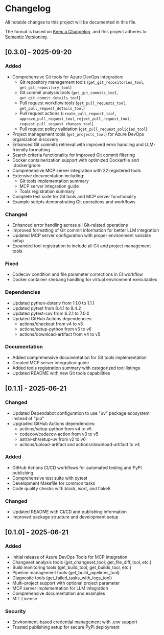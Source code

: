# Changelog

All notable changes to this project will be documented in this file.

The format is based on [Keep a Changelog](https://keepachangelog.com/en/1.0.0/),
and this project adheres to [Semantic Versioning](https://semver.org/spec/v2.0.0.html).

## [0.3.0] - 2025-09-20

### Added
- Comprehensive Git tools for Azure DevOps integration:
  - Git repository management tools (`get_git_repositories_tool`, `get_git_repository_tool`)
  - Git commit analysis tools (`get_git_commits_tool`, `get_git_commit_details_tool`)
  - Pull request workflow tools (`get_pull_requests_tool`, `get_pull_request_details_tool`)
  - Pull request actions (`create_pull_request_tool`, `approve_pull_request_tool`, `reject_pull_request_tool`, `request_pull_request_changes_tool`)
  - Pull request policy validation (`get_pull_request_policies_tool`)
- Project management tools (`get_projects_tool`) for Azure DevOps organization discovery
- Enhanced Git commits retrieval with improved error handling and LLM-friendly formatting
- Search criteria functionality for improved Git commit filtering
- Docker containerization support with optimized Dockerfile and .dockerignore
- Comprehensive MCP server integration with 22 registered tools
- Extensive documentation including:
  - Git tools implementation summary
  - MCP server integration guide
  - Tools registration summary
- Complete test suite for Git tools and MCP server functionality
- Example scripts demonstrating Git operations and workflows

### Changed
- Enhanced error handling across all Git-related operations
- Improved formatting of Git commit information for better LLM integration
- Updated MCP server configuration with proper environment variable setup
- Expanded tool registration to include all Git and project management tools

### Fixed
- Codecov condition and file parameter corrections in CI workflow
- Docker container shebang handling for virtual environment executables

### Dependencies
- Updated python-dotenv from 1.1.0 to 1.1.1
- Updated pytest from 8.4.1 to 8.4.2
- Updated pytest-cov from 6.2.1 to 7.0.0
- Updated GitHub Actions dependencies:
  - actions/checkout from v4 to v5
  - actions/setup-python from v5 to v6
  - actions/download-artifact from v4 to v5

### Documentation
- Added comprehensive documentation for Git tools implementation
- Created MCP server integration guide
- Added tools registration summary with categorized tool listings
- Updated README with new Git tools capabilities

## [0.1.1] - 2025-06-21

### Changed
- Updated Dependabot configuration to use "uv" package ecosystem instead of "pip"
- Upgraded GitHub Actions dependencies:
  - actions/setup-python from v4 to v5
  - codecov/codecov-action from v3 to v5
  - astral-sh/setup-uv from v2 to v6
  - actions/upload-artifact and actions/download-artifact to v4

### Added
- GitHub Actions CI/CD workflows for automated testing and PyPI publishing
- Comprehensive test suite with pytest
- Development Makefile for common tasks
- Code quality checks with black, isort, and flake8

### Changed
- Updated README with CI/CD and publishing information
- Improved package structure and development setup

## [0.1.0] - 2025-06-21

### Added
- Initial release of Azure DevOps Tools for MCP integration
- Changeset analysis tools (get_changeset_tool, get_file_diff_tool, etc.)
- Build monitoring tools (get_build_tool, get_builds_tool, etc.)
- Pipeline management tools (get_build_pipelines_tool)
- Diagnostic tools (get_failed_tasks_with_logs_tool)
- Multi-project support with optional project parameter
- MCP server implementation for LLM integration
- Comprehensive documentation and examples
- MIT License

### Security
- Environment-based credential management with .env support
- Trusted publishing setup for secure PyPI deployment
